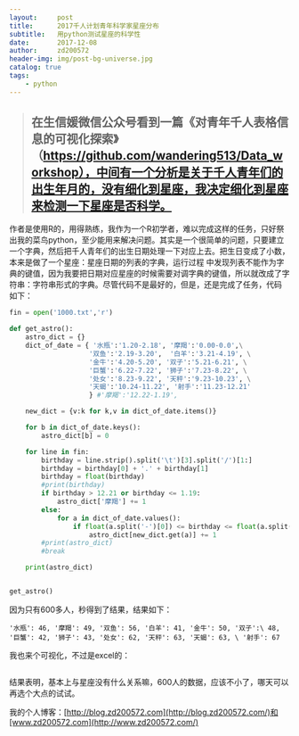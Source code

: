 ```yaml
---
layout:     post
title:      2017千人计划青年科学家星座分布
subtitle:   用python测试星座的科学性
date:       2017-12-08
author:     zd200572
header-img: img/post-bg-universe.jpg
catalog: true
tags:
    - python
---
```


> ## 在生信媛微信公众号看到一篇《对青年千人表格信息的可视化探索》（https://github.com/wandering513/Data_workshop），中间有一个分析是关于千人青年们的出生年月的，没有细化到星座，我决定细化到星座来检测一下星座是否科学。

作者是使用R的，用得熟练，我作为一个R初学者，难以完成这样的任务，只好祭出我的菜鸟python，至少能用来解决问题。其实是一个很简单的问题，只要建立一个字典，然后把千人青年们的出生日期处理一下对应上去。把生日变成了小数，本来是做了一个星座：星座日期的列表的字典，运行过程 中发现列表不能作为字典的键值，因为我要把日期对应星座的时候需要对调字典的键值，所以就改成了字符串：字符串形式的字典。尽管代码不是最好的，但是，还是完成了任务，代码 如下：

```python
fin = open('1000.txt','r')

def get_astro():
	astro_dict = {}
	dict_of_date = { '水瓶':'1.20-2.18', '摩羯':'0.00-0.0',\
					'双鱼':'2.19-3.20',  '白羊':'3.21-4.19', \
					'金牛':'4.20-5.20', '双子':'5.21-6.21', \
					'巨蟹':'6.22-7.22', '狮子':'7.23-8.22', \
					'处女':'8.23-9.22', '天秤':'9.23-10.23', \
					'天蝎':'10.24-11.22', '射手':'11.23-12.21'
					} #'摩羯':'12.22-1.19',

	new_dict = {v:k for k,v in dict_of_date.items()}

	for b in dict_of_date.keys():
		astro_dict[b] = 0

	for line in fin:
		birthday = line.strip().split('\t')[3].split('/')[1:]
		birthday = birthday[0] + '.' + birthday[1]
		birthday = float(birthday)
		#print(birthday)
		if birthday > 12.21 or birthday <= 1.19:
			astro_dict['摩羯'] += 1
		else:
			for a in dict_of_date.values():
				if float(a.split('-')[0]) <= birthday <= float(a.split('-')[1]):
					astro_dict[new_dict.get(a)] += 1
		#print(astro_dict)
		#break

	print(astro_dict)


get_astro()
```

因为只有600多人，秒得到了结果，结果如下：

```
'水瓶': 46, '摩羯': 49, '双鱼': 56, '白羊': 41, '金牛': 50, '双子':\ 48, '巨蟹': 42, '狮子': 43, '处女': 62, '天秤': 63, '天蝎': 63, \ '射手': 67
```

我也来个可视化，不过是excel的：

![[](http://owxbk335s.bkt.clouddn.com/1000youth.png)](http://owxbk335s.bkt.clouddn.com/1000youth.png)

结果表明，基本上与星座没有什么关系嘛，600人的数据，应该不小了，哪天可以再选个大点的试试。

我的个人博客：[http://blog.zd200572.com](http://blog.zd200572.com/)和[www.zd200572.com](http://www.zd200572.com/)